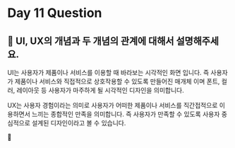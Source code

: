 # Day 11 Question



## :memo: UI, UX의 개념과 두 개념의 관계에 대해서 설명해주세요.

UI는 사용자가 제품이나 서비스를 이용할 때 바라보는 시각적인 화면 입니다. 즉 사용자가 제품이나 서비스와 직접적으로 상호작용할 수 있도록 만들어진 매개체 이며 폰트, 컬러, 레이아웃 등 사용자가 마주하게 될 시각적인 디자인을 의미합니다.

UX는 사용자 경험이라는 의미로 사용자가 어떠한 제품이나 서비스를 직간접적으로 이용하면서 느끼는 종합적인 만족을 의미합니다. 즉 사용자가 만족할 수 있도록 사용자 중심적으로 설계된 디자인이라고 볼 수 있습니다.


:rocket:

